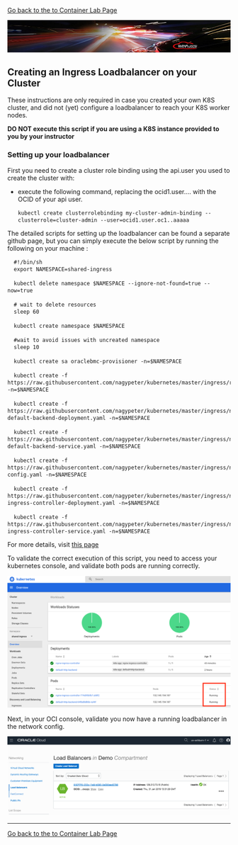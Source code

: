 
[Go back to the to Container Lab Page](sample.app.OKE2.md)

![](../../common/images/customer.logo2.png)

## Creating an Ingress Loadbalancer on your Cluster ##

These instructions are only required in case you created your own K8S cluster, and did not (yet) configure a loadbalancer to reach your K8S worker nodes.

**DO NOT execute this script if you are using a K8S instance provided to you by your instructor**
### Setting up your loadbalancer ###

First you need to create a cluster role binding using the api.user you used to create the cluster with: 

- execute the following command, replacing the ocid1.user.... with the OCID of your api user.

  ```
  kubectl create clusterrolebinding my-cluster-admin-binding --clusterrole=cluster-admin --user=ocid1.user.oc1..aaaaa
  ```



The detailed scripts for setting up the loadbalancer can be found a separate github page,
but you can simply execute the below script by running the following on your machine :

      #!/bin/sh
      export NAMESPACE=shared-ingress
      
      kubectl delete namespace $NAMESPACE --ignore-not-found=true --now=true
      
      # wait to delete resources
      sleep 60
      
      kubectl create namespace $NAMESPACE
      
      #wait to avoid issues with uncreated namespace
      sleep 10
      
      kubectl create sa oraclebmc-provisioner -n=$NAMESPACE
      
      kubectl create -f https://raw.githubusercontent.com/nagypeter/kubernetes/master/ingress/rbac.yaml -n=$NAMESPACE
      
      kubectl create -f https://raw.githubusercontent.com/nagypeter/kubernetes/master/ingress/nginx-default-backend-deployment.yaml -n=$NAMESPACE
      
      kubectl create -f https://raw.githubusercontent.com/nagypeter/kubernetes/master/ingress/nginx-default-backend-service.yaml -n=$NAMESPACE
      
      kubectl create -f https://raw.githubusercontent.com/nagypeter/kubernetes/master/ingress/nginx-config.yaml -n=$NAMESPACE
      
      kubectl create -f https://raw.githubusercontent.com/nagypeter/kubernetes/master/ingress/nginx-ingress-controller-deployment.yaml -n=$NAMESPACE
      
      kubectl create -f https://raw.githubusercontent.com/nagypeter/kubernetes/master/ingress/nginx-ingress-controller-service.yaml -n=$NAMESPACE

For more details, visit [this page](https://github.com/nagypeter/kubernetes/tree/master/ingress)

To validate the correct execution of this script, you need to access your kubernetes console, and validate both pods are running correctly.  

![](images/k8s_pod_up.png)



Next, in your OCI console, validate you now have a running loadbalancer in the network config.

![](images/k8s_lb_up.png)

---
[Go back to the to Container Lab Page](sample.app.OKE2.md)
